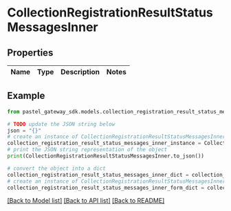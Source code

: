 # CollectionRegistrationResultStatusMessagesInner


## Properties

Name | Type | Description | Notes
------------ | ------------- | ------------- | -------------

## Example

```python
from pastel_gateway_sdk.models.collection_registration_result_status_messages_inner import CollectionRegistrationResultStatusMessagesInner

# TODO update the JSON string below
json = "{}"
# create an instance of CollectionRegistrationResultStatusMessagesInner from a JSON string
collection_registration_result_status_messages_inner_instance = CollectionRegistrationResultStatusMessagesInner.from_json(json)
# print the JSON string representation of the object
print(CollectionRegistrationResultStatusMessagesInner.to_json())

# convert the object into a dict
collection_registration_result_status_messages_inner_dict = collection_registration_result_status_messages_inner_instance.to_dict()
# create an instance of CollectionRegistrationResultStatusMessagesInner from a dict
collection_registration_result_status_messages_inner_form_dict = collection_registration_result_status_messages_inner.from_dict(collection_registration_result_status_messages_inner_dict)
```
[[Back to Model list]](../README.md#documentation-for-models) [[Back to API list]](../README.md#documentation-for-api-endpoints) [[Back to README]](../README.md)



